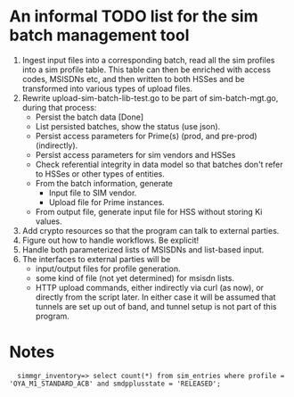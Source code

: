 An informal TODO list for the sim batch management tool
==

1. Ingest input files into a corresponding batch, read all the sim 
   profiles into a sim profile table.  This table can then be enriched
   with access codes, MSISDNs etc, and then written to both HSSes and 
   be transformed into various types of upload files.
1. Rewrite upload-sim-batch-lib-test.go to be part of sim-batch-mgt.go,
   during that process:
   * Persist the batch data [Done]
   * List persisted batches, show the status (use json).
   * Persist access parameters for Prime(s) (prod, and pre-prod) (indirectly).
   * Persist access parameters for sim vendors and HSSes
   * Check referential integrity in data model so that batches don't refer to
     HSSes or other types of entities.
   * From the batch information, generate
       - Input file to SIM vendor.
       - Upload file for Prime instances.
   * From output file, generate input file for HSS without storing Ki values.    
1. Add crypto resources so that the program can talk to external parties.
1. Figure out how to handle workflows. Be explicit!
1. Handle both parameterized lists of MSISDNs and list-based input.
1. The interfaces to external parties will be
    - input/output files for profile generation.
    - some kind of file (not yet determined) for msisdn lists.
    - HTTP upload commands, either indirectly via curl (as now), or
      directly from the script later.   In either case 
      it will be assumed that tunnels are set up out of band, and
      tunnel setup is not part of this program.



Notes
==

      simmgr_inventory=> select count(*) from sim_entries where profile = 'OYA_M1_STANDARD_ACB' and smdpplusstate = 'RELEASED'; 
 